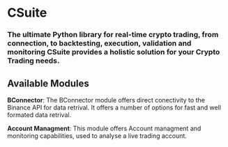 # CSuite
### The ultimate Python library for real-time crypto trading, from connection, to backtesting, execution, validation and monitoring CSuite provides a holistic solution for your Crypto Trading needs. 


## Available Modules
**BConnector**: The BConnector module offers direct conectivity to the Binance API for data retrival. It offers a number of options for fast and well formated data retrival. 

**Account Managment**: This module offers Account managment and monitoring capabilities, used to analyse a live trading account. 
